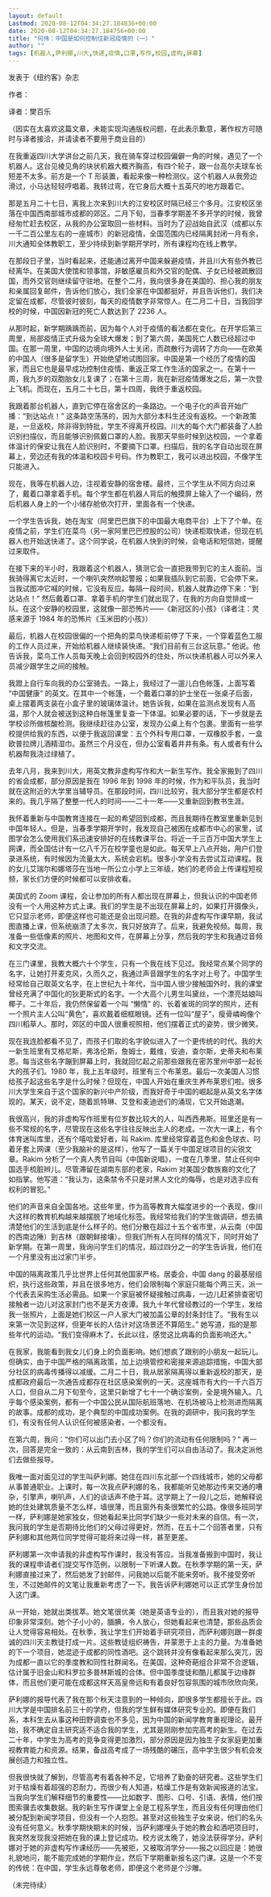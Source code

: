 ```yaml
---
layout: default
Lastmod: 2020-08-12T04:34:27.184836+00:00
date: 2020-08-12T04:34:27.184756+00:00
title: "何伟：中国是如何控制住新冠疫情的（一）"
author: ""
tags: [机器人,萨利娜,川大,快递,疫情,口罩,写作,校园,虚构,屏幕]
---
```


​​发表于《纽约客》杂志

作者：

译者：樊百乐

（因实在太喜欢这篇文章，未能实现沟通版权问题，在此表示歉意，著作权方可随时与译者接洽，并请读者不要用于商业目的）

在我重返四川大学讲台之前几天，我在骑车穿过校园偏僻一角的时候，遇见了一个机器人。这台见棱见角的块状机器大概齐胸高，有四个轮子，跟一台高尔夫球车长短差不太多。前方是一个 T 形装置，看起来像一种检测仪。这个机器人从我旁边滑过，小马达轻轻哼唱着。我转过弯，在它身后大概十五英尺的地方跟着它。

那是五月二十七日，离我上次来到川大的江安校区时隔已经三个多月。江安校区坐落在中国西南部城市成都的郊区。二月下旬，当春季学期差不多开学的时候，我曾经匆忙赶去校区，从我的办公室取回一些材料。当时为了迎战始自武汉（成都以东一千二百公里左右的一座城市）的新冠疫情，全国范围内已经隔离封闭一月有余，川大通知全体教职工，至少持续到新学期开学时，所有课程均在线上教学。

在那段日子里，当时看起来，还能通过离开中国来躲避疫情，并且川大有些外教已经离华。在美国大使馆和领事馆，非敏感雇员和外交官的配偶、子女已经被疏散回国，而外交官则继续留守驻地。在整个二月，我向很多身在美国的、担心我的朋友和亲属回复邮件，告诉他们放心，我们全家在中国都挺好，并且告诉他们，我们决定留在成都，尽管彼时彼刻，每天的疫情数字非常惊人。在二月二十日，当我回学校的时候，中国因新冠的死亡人数达到了 2236 人。

从那时起，新学期踽踽而前，因为每个人对于疫情的看法都在变化。在开学后第三周里，局部疫情正式升级为全球大爆发；到了第六周，美国死亡人数已经超过中国。在那一周里，中国的边境向境外人士关闭，而疏散行为调转了方向——在欧美的中国人（很多是留学生）开始绝望地试图回家。中国是第一个经历了疫情的国家，而且它也是最早成功控制住疫情、重返正常工作生活的国家之一。在第十一周，我九岁的双胞胎女儿复课了；在第十三周，我在新冠疫情爆发之后，第一次登上飞机。而现在，五月二十七日，第十四周，我终于重返校园。

我跟着那台机器人，直到它停在宿舍区的一条路边。一个电子化的声音开始广播：“到达站点！” 这条路空荡荡的，因为大部分本科生还没有返校。一个新政策是，一旦返校，除非得到特批，学生不得离开校园。川大的每个大门都装备了人脸识别扫描仪，而且能够识别佩戴口罩的人脸。我那天早些时候到达校园，一个拿着体温计的保安让我在人脸识别时，不要摘下口罩。扫描后，我的名字自动出现在屏幕上，旁边还有我的体温和校园卡号码。作为教职工，我可以进出校园，不像学生只能进入。

现在，我等在机器人边，注视着安静的宿舍楼。最终，三个学生从不同方向过来了，戴着口罩拿着手机。每个学生都在机器人背后的触摸屏上输入了一个编码，然后机器人身上的一个小储存舱依次打开，里面各有一个快递。

一个学生告诉我，她在淘宝（阿里巴巴旗下的中国最大电商平台）上下了个单。在疫情之前，学生们在菜鸟（另一家阿里巴巴控股的公司）快递柜取快递，但现在机器人也开始送快递了。这个同学说，在机器人快到的时候，会电话和短信她，提醒过来取件。

在接下来的半小时，我跟着这个机器人，猜测它会一直把我带到它的主人面前。当我骑得离它太近时，一个喇叭突然响起警报；如果我插队到它前面，它会停下来。当我试图冲它喊的时候，它没有反应。每隔一段时间，机器人就靠边停下来：“到达站点！” 然后戴着口罩、拿着手机的学生们就出现了，在我的方向自觉排成一队。在这个安静的校园里，这就像一部恐怖片——《新冠区的小孩》（译者注：灵感来源于 1984 年的恐怖片《玉米田的小孩》）

最后，机器人在校园很偏的一个把角的菜鸟快递柜前停了下来，一个穿着蓝色工服的工作人员过来，开始给机器人继续装快递。“我们目前有三台这玩意。” 他说。他告诉我，菜鸟工作人员每天晚上会回到校园外的住处，所以快递机器人可以外来人员减少跟学生之间的接触。

我蹬上自行车向我的办公室骑去。一路上，我经过了一遛儿白色帐篷，上面写着 “中国健康” 的英文。在其中一个帐篷，一个戴着口罩的护士坐在一张桌子后面，桌上摆着两支装在小盒子里的玻璃体温计。她告诉我，如果在监测点发现有人高温，那个人就会被送到这种白帐篷里复查一下体温。如果必要的话，下一步就是去学校诊所做核酸检测。我继续赶往办公室，发现办公桌上有个包裹。里面有一些学校提供给我的东西，以便于我返回课堂：五个外科专用口罩，一双橡胶手套，一盒欧普拉牌儿酒精湿巾。虽然三个月没在，但办公室看着井井有条。有人或者有什么机器帮我浇过绿植了。

去年八月，我来到川大，用英文教非虚构写作和大一新生写作。我全家搬到了四川的省会成都，部分原因是我在 1996 年到 1998 年的时候，作为和平队员，我当时就在这附近的大学里当辅导员。在那段时间，四川比较穷，我大部分学生都是农村来的。我几乎隔了整整一代人的时间——二十一年——又重新回到教书生涯。

我怀着重新与中国教育连接在一起的希望回到成都，而且我期待在教室里重新见到中国年轻人。但是，当春季学期开学时，我发现自己被困在成都市中心的家里，试图学会怎么使用我们系迅速安排好的在线教课平台。将近一千三百万中国大学生上网课，而全国估计有一亿八千万在校学童也是如此。每天早上八点开始，用户们登录进系统，有时候因为流量太大，系统会宕机。很多小学没有去尝试互动课程。我的女儿艾瑞尔和娜塔莎在当地一所公立小学上三年级，她们的老师会上传课程短视频，家长们方便的时候都可以安排收看。

美国式的 Zoom 课程，会让参加的所有人都出现在屏幕上，但我认识的中国老师没有一个人用这种方式上课。我们的学生是不出现在屏幕上的，如果打开摄像头，它只显示老师，即便这样也可能还是会出现问题。在我的非虚构写作课早期，我试图直播上课，但系统崩溃了太多次，我只好放弃了。后来，我避免视频。每周，我准备一些低像素的照片、地图和文件，在屏幕上分享，然后我的学生和我通过音频和文字交流。

在三门课里，我教大概六十个学生，只有一个我在线下见过。我经常点某个同学的名字，让她打开麦克风，久而久之，我通过声音跟学生的名字对上号了。中国学生经常给自己取英文名字，在上世纪九十年代，当中国人很少接触国外时，我的课堂曾经充满了中国化的狄更斯式的名字。一个大高个儿男生叫黛丝，一个漂亮姑娘叫椰子。二十年后，我仍然保留着一个叫 “懒惰” 的、长着雀斑的同学的照片，还有一个照片主人公叫“黄色”，喜欢戴着细框眼镜。还有一位叫“屋子”，瘦骨嶙峋像个四川稻草人。那时，郊区的中国人很重视照相，他们摆着正式的姿势，很少微笑。

现在我连脸都看不见了，而孩子们取的名字貌似进入了一个更传统的时代。我的大一新生班里有艾格尼斯，弗洛伦斯，詹姆士，戴维，安迪，查尔斯，史蒂夫和布莱恩。每当这些名字蹦到屏幕上时，我就回忆起之前那些跟我在密苏里州中部一起长大的孩子们。1980 年，我上五年级时，班里有三个布莱恩。最后一次美国人习惯给孩子起这些名字是什么时候？但现在，中国人开始在重庆生养布莱恩们啦。很多川大学生来自于这个国家的新兴中产阶级，而我好奇于中国的崛起是从英文名字体现的。某天，说不定，随着凯特琳、艾登和麦迪逊们的涌现，它又开始退潮。

我很高兴，我的非虚构写作班里有位岁数比较大的人，叫西西弗斯。班里还是有一些不常规的名字，尽管现在这些名字往往反映出主人的老成。一次大一课上，有个体育迷叫库里，还有个嘻哈爱好者，叫 Rakim. 库里经常穿着蓝色和金色球衣、叼着牙套上网课（至少我脑补的是这样），他写了一篇关于中国足球项目的尖锐文章。Rakim 分析了一个真人秀节目叫《中国新说唱》，一度在几季里，禁止任何中国选手梳脏辫儿。尽管滞留在湖南东部的老家，Rakim 对美国少数族裔的文化了如指掌。他写道：“我认为，这条禁令不只是对黑人文化的侮辱，也是对选手应有权利的冒犯。”

他们的声音来自全国各地。这些年里，作为高等教育大幅度进步的一个表现，像川大这样的教育机构越来越摆脱了地域化标签。我经常给我们的学生做调研，想去搞清楚他们的生活到底是什么样子的。他们分散在超过十五个省市里，从云南（中国的西南边陲）到吉林（跟朝鲜接壤）。但我们所有人在同样的情况下，同时开始了新学期。在第一周里，我询问学生们的情况，超过四分之一的学生告诉我，他们在一个月里没有出过家门半步。

中国的隔离政策几乎比世界上任何其他国家严格。居委会，中国 dang 的最基层组织，执行这些政策，并且在很多地方，他们会限制每个家庭只能每个两三天，派一个代表去采购生活必需品。如果一个家庭被怀疑接触过病毒，一边儿赶紧排查密切接触者一边儿对这家封门也不是天方夜谭。我九十年代曾经教过的一个学生，发给我一张照片，上面是她们校区一户人家大门被加盖公章的封条封住了。“我有生以来第一次见到这样，但更年长的人估计对这场景还不算陌生。” 她写道，指的是那些年代的运动。“我们变得麻木了。长此以往，感觉这比病毒的负面影响还大。”

在我家，我能看到我女儿们身上的负面影响。她们想疯了跟别的小朋友一起玩儿。但确实，由于中国严格的隔离政策，加上边境管控和密接来源追踪措施，中国大部分社区的病毒传播得以减缓。二月二十日，我从居家隔离得以重新返校的那天，是成都政府最后一次通告成都存在社区感染案例的一天。这座城市有大约一千六百万人口，但自从二月下旬至今，这里只新增了七十一个确诊案例，全是境外输入。几乎每个感染案例，都有一个中国公民从国际航班落地、在机场被马上检测进而隔离的故事。成都的成功，是个典型的中国成功案例。在我的调研中，我问我的学生们，有没有任何人认识任何被感染者，一个都没有。

在第六周，我问：“你们可以出门去小区了吗？你们的流动有任何限制吗？” 再一次，回答是完全一致的：从云南到吉林，我的学生们可以自由活动了。我决定派他们去做些报导。

我唯一面对面见过的学生叫萨利娜。她住在四川东北部一个四线城市，她的父母都从事普通职业。上课时，每一次我点萨利娜的名，我都能听见她那边传来交通的嘈杂，引擎声，喇叭声，人们的谈话声不绝于耳。这学期上了一段儿之后，她解释说她的住处建筑质量不怎么样，墙很薄，而且窗外有条很繁忙的公路。像很多班同学一样，萨利娜是她家独女，但她看起来比同学们缺少一些对未来的自信。有一次，我问我的学生是否期待比他们的父母过得更好，然而，在五十二个回答者里，只有萨利娜和其他两位同学觉得可能将来过得一样，甚至更差。

萨利娜第一次申请我的非虚构写作课时，我没有答应。当我准备搬到中国时，我让我的课程申请者们提交写作范例，以限制一下听课人数。在秋季学期的第一天，萨利娜直接过来了，然后她发了封邮件，问我她以后能不能来旁听。我不接受旁听生，不过她邮件的文笔让我重新考虑了一下。我告诉萨利娜她可以正式学生身份加入这门课。

从一开始，她就出类拔萃。她文笔很优美（她是英语专业的），而且我对她的报导印象非常深刻。她个子小小的，腼腆，令人放心，但她看起来也清楚，那些品质会让人觉得容易相处。在秋季，我让学生们开始着手研究项目，而萨利娜则跟一群虔诚的四川天主教徒打成一片。这些教徒组织祷告，并蒙恩于上主的力量。为准备她的下一个项目，她混迹于成都的同性酒吧。这个跳转并没有像看起来那么突兀，因为成都一直以它的季度教和同性社群闻名。在美国，这种奇葩组合非常不合逻辑，估计属于旧金山和科罗拉多普林斯城的合体。但中国季度徒和酷儿都属于边缘群体，而且他们更可能在成都这样天高皇帝远和有着良好包容氛围的城市欣欣向荣。  

萨利娜的报导代表了我在那个秋天注意到的一种倾向，即很多学生都擅长于此。四川大学是中国排名前三十的学府，但我的学生鲜有媒体研究专业的。即便在我们系，本科生去从事这种田野调查也不多见，因为中国的新闻学教育重视理论。最开始，我不确定自主研究适不适合我的学生，尤其是刚刚参加完高考的新生。在过去二十年，中学生为高考的竞争变得更加激烈，部分原因是因为独生子女家庭更加重视教育能力和资源。结果，备战高考成了一场残酷的碾压，高中学生很少有机会发展创造力和独立性。

但我很快就了解到，尽管高考有着各种不足，它培养了勤奋的研究者。这些学生们对于枯燥有着超强的忍耐力，而很少有人知道，枯燥工作是有效新闻报道的法宝。当我向学生们解释细节的重要性——比如数字、图形、口号、引语、表情，他们按图索骥去收集数据。我的新生写作课堂上全是工程系学生，而且没有任何理由他们被分配到新闻学项目，但没有一个人抱怨。甚至对这些独生子女来说，他们的名头没有任何意义。秋季学期快期末的时候，当萨利娜埋头于她的教会和酒吧项目时，我突然发现我没把她在我的课上登记成功。校方说太晚了，她没法获得学分。萨利娜对于她的非虚构写作课经历——先被拒，又被取消学分——报之以回应是：她很礼貌地问，能不能完成她的学期作业，然后下学期重新报名这门课。这是一个不变的传统：在中国，学生永远尊敬老师，即便这个老师是个沙雕。

（未完待续）

  
​​​​

